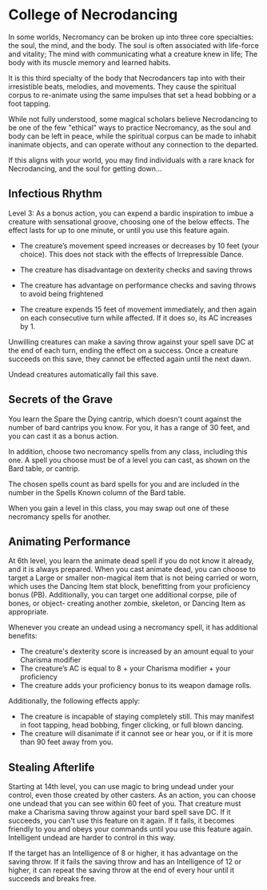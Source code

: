 # College of Necrodancing

In some worlds, Necromancy can be broken up into three core specialties: the soul, the mind, and the body. The soul is often associated with life-force and vitality; The mind with communicating what a creature knew in life; The body with its muscle memory and learned habits. 

It is this third specialty of the body that Necrodancers tap into with their irresistible beats, melodies, and movements. They cause the spiritual corpus to re-animate using the same impulses that set a head bobbing or a foot tapping. 

While not fully understood, some magical scholars believe Necrodancing to be one of the few "ethical" ways to practice Necromancy, as the soul and body can be left in peace, while the spiritual corpus can be made to inhabit inanimate objects, and can operate without any connection to the departed. 

If this aligns with your world, you may find individuals with a rare knack for Necrodancing, and the soul for getting down...


## Infectious Rhythm
Level 3:
As a bonus action, you can expend a bardic inspiration to imbue a creature with sensational groove, choosing one of the below effects. The effect lasts for up to one minute, or until you use this feature again.

- The creature’s movement speed increases or decreases by 10 feet (your choice). This does not stack with the effects of Irrepressible Dance.

- The creature has disadvantage on dexterity checks and saving throws

- The creature has advantage on performance checks and saving throws to avoid being frightened

- The creature expends 15 feet of movement immediately, and then again on each consecutive turn while affected. If it does so, its AC increases by 1.

Unwilling creatures can make a saving throw against your spell save DC at the end of each turn, ending the effect on a success. Once a creature succeeds on this save, they cannot be effected again until the next dawn.

Undead creatures automatically fail this save.

## Secrets of the Grave

You learn the Spare the Dying cantrip, which doesn't count against the number of bard cantrips you know. For you, it has a range of 30 feet, and you can cast it as a bonus action.

In addition, choose two necromancy spells from any class, including this one. A spell you choose must be of a level you can cast, as shown on the Bard table, or cantrip.

The chosen spells count as bard spells for you and are included in the number in the Spells Known column of the Bard table.

When you gain a level in this class, you may swap out one of these necromancy spells for another.


## Animating Performance

At 6th level, you learn the animate dead spell if you do not know it already, and it is always prepared. When you cast animate dead, you can choose to target a Large or smaller non-magical item that is not being carried or worn, which uses the Dancing Item stat block, benefitting from your proficiency bonus (PB). Additionally, you can target one additional corpse,  pile of bones, or object- creating another zombie, skeleton, or Dancing Item as appropriate. 

Whenever you create an undead using a necromancy spell, it has additional benefits:
*   The creature's dexterity score is increased by an amount equal to your Charisma modifier
* The creature’s AC is equal to 8 + your Charisma modifier + your proficiency
*   The creature adds your proficiency bonus to its weapon damage rolls.

Additionally, the following effects apply:
- The creature is incapable of staying completely still. This may manifest in foot tapping, head bobbing, finger clicking, or full blown dancing.
- The creature will disanimate if it cannot see or hear you, or if it is more than 90 feet away from you.


## Stealing Afterlife

Starting at 14th level, you can use magic to bring undead under your control, even those created by other casters. As an action, you can choose one undead that you can see within 60 feet of you. That creature must make a Charisma saving throw against your bard spell save DC. If it succeeds, you can't use this feature on it again. If it fails, it becomes friendly to you and obeys your commands until you use this feature again.
Intelligent undead are harder to control in this way.

If the target has an Intelligence of 8 or higher, it has advantage on the saving throw. If it fails the saving throw and has an Intelligence of 12 or higher, it can repeat the saving throw at the end of every hour until it succeeds and breaks free.
